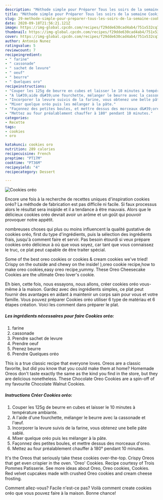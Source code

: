 ```yaml
---
description: "Méthode simple pour Préparer Tous les soirs de la semaine Cookies oréo"
title: "Méthode simple pour Préparer Tous les soirs de la semaine Cookies oréo"
slug: 29-methode-simple-pour-preparer-tous-les-soirs-de-la-semaine-cookies-oreo
date: 2020-09-18T21:56:21.121Z
image: https://img-global.cpcdn.com/recipes/f29dde630cad4ab4/751x532cq70/cookies-oreo-photo-principale-de-la-recette.jpg
thumbnail: https://img-global.cpcdn.com/recipes/f29dde630cad4ab4/751x532cq70/cookies-oreo-photo-principale-de-la-recette.jpg
cover: https://img-global.cpcdn.com/recipes/f29dde630cad4ab4/751x532cq70/cookies-oreo-photo-principale-de-la-recette.jpg
author: Antonio Nunez
ratingvalue: 5
reviewcount: 7
recipeingredient:
- " farine"
- " cassonade"
- " sachet de levure"
- " oeuf"
- " beurre"
- " Quelques oro"
recipeinstructions:
- "Couper les 125g de beurre en cubes et laisser le 10 minutes à température ambiante."
- "A l&#39;aide d&#39;une fourchette, mélanger le beurre avec la cassonade et l&#39;œuf."
- "Incorporer la levure suivis de la farine, vous obtenez une belle pâte sablé."
- "Mixer quelque oréo puis les mélanger à la pâte."
- "Façonnez des petites boules, et mettre dessus des morceaux d&#39;oreo."
- "Mettez au four préalablement chauffer à 180° pendant 10 minutes."
categories:
- Recette
tags:
- cookies
- oro

katakunci: cookies oro 
nutrition: 289 calories
recipecuisine: French
preptime: "PT17M"
cooktime: "PT36M"
recipeyield: "4"
recipecategory: Dessert

---
```



![Cookies oréo](https://img-global.cpcdn.com/recipes/f29dde630cad4ab4/751x532cq70/cookies-oreo-photo-principale-de-la-recette.jpg)

Encore une fois à la recherche de recettes uniques d'inspiration cookies oréo? La méthode de fabrication est pas difficile ni facile. Si faux processus alors le résultat sera insipide et il a tendance à être mauvais. Alors que le délicieux cookies oréo devrait avoir un arôme et un goût qui pouvoir provoquer notre appétit.

nombreuses choses qui plus ou moins influencent la qualité gustative de cookies oréo, first du type d'ingrédients, puis la sélection des ingrédients frais, jusqu'à comment faire et servir. Pas besoin étourdi si veux prépare cookies oréo délicieux à où que vous soyez, car tant que vous connaissez le truc, ce plat peut capable de être traiter spécial.

Some of the best oreo cookies or cookies &amp; cream cookies we&#39;ve tried! Crispy on the outside and chewy on the inside! ),oreo cookie recipe,how to make oreo cookies,easy oreo recipe,yummy. These Oreo Cheesecake Cookies are the ultimate Oreo lover&#39;s cookie.


Eh bien, cette fois, nous essayons, nous allons, créer cookies oréo vous-même à la maison. Gardez avec des ingrédients simples, ce plat peut fournir des avantages en aidant à maintenir un corps sain pour vous et votre famille. Vous pouvez préparer Cookies oréo utiliser 6 type de matériau et 6 étapes création. Voici les comment dans préparer le plat.

<!--inarticleads1-->

##### Les ingrédients nécessaires pour faire Cookies oréo:

1.   farine
1.   cassonade
1. Prendre  sachet de levure
1. Prendre  oeuf
1. Prenez  beurre
1. Prendre  Quelques oréo


This is a true classic recipe that everyone loves. Oreos are a classic favorite, but did you know that you could make them at home? Homemade Oreos don&#39;t taste exactly the same as the kind you find in the store, but they are delicious nonetheless. These Chocolate Oreo Cookies are a spin-off of my favourite Chocolate Walnut Cookies. 

<!--inarticleads2-->

##### Instructions Créer Cookies oréo:

1. Couper les 125g de beurre en cubes et laisser le 10 minutes à température ambiante.
1. A l&#39;aide d&#39;une fourchette, mélanger le beurre avec la cassonade et l&#39;œuf.
1. Incorporer la levure suivis de la farine, vous obtenez une belle pâte sablé.
1. Mixer quelque oréo puis les mélanger à la pâte.
1. Façonnez des petites boules, et mettre dessus des morceaux d&#39;oreo.
1. Mettez au four préalablement chauffer à 180° pendant 10 minutes.


It&#39;s the Oreos that seriously take these cookies over-the-top. Crispy Oreos that get even crispier in the oven. &#39;Oreo&#39; Cookies. Recipe courtesy of Trois Pommes Patisserie. See more ideas about Oreo, Oreo cookies, Cookies. Red velvet cupcakes made with crushed Oreo cookies and cream cheese frosting. 


Comment allez-vous? Facile n'est-ce pas? Voilà comment create cookies oréo que vous pouvez faire à la maison. Bonne chance!
